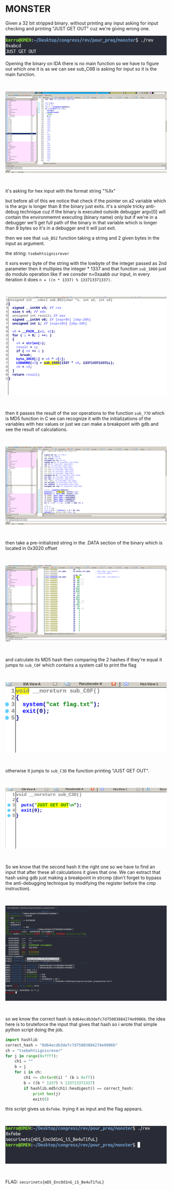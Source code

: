 # MONSTER

Given a 32 bit stripped binary. without printing any input asking for input checking and printing "JUST GET OUT" cuz we're giving wrong one.

![img1](input.png)

Opening the binary on IDA there is no main function so we have to figure out which one it is as we can see sub_C6B is asking for input so it is the main function.

<br>

![img2](main.png)

<br>

it's asking for hex input with the format string "%llx"

but before all of this we notice that check if the pointer on a2 variable which is the argv is longer than 8 the binary just exits. 
it's a simple tricky anti-debug technique cuz if the binary is executed outside debugger argv[0]  will contain the environmemnt executing (binary name) only but if we're in a debugger we'll get full path of the binary in that variable which is longer than 8 bytes so it's in a debugger and it will just exit.


then we see that `sub_B52` function taking a string and 2 given bytes in the input as argument.

the string: `tsebehtsignisrever`

it xors every byte of the string with the lowbyte of the integer passed as 2nd parameter then it multipies the integer * 1337 and that function `sub_1080` just do modulo operation like if we consder n=0xaabb our input, in every iteration it does `n = ((n * 1337) % 133713371337)`.

<br>


![img3](xor.png)


<br>


then it passes the result of the xor operations to the function `sub_77D` which is MD5 function in C we can recognize it with the initializations of the variables with hex values or just we can make a breakpoint with gdb and see the result of calculations.


<br>

![img4](md5.png)

<br>

then take a pre-initialized string in the .DATA section of the binary which is located in 0x3020 offset 

<br>

![img5](dat.png)


<br>

and calculate its MD5 hash then comparing the 2 hashes if they're equal it jumps to `sub_C0F` which contains a system call to print the flag


<br>

![img6](cat.png)

<br>


otherwise it jumps to `sub_C3D` the function printing "JUST GET OUT".


<br>

![img7](go.png)

<br>


So we know that the second hash it the right one so we have to find an input that after these all calculations it gives  that one.
We can extract that hash using gdb just making a breakpoint in strcmp (don't forget to bypass the anti-debugging technique by modifying the register before the cmp instruction).

<br>

![img8](strcmp.png)


<br>

so we know the correct hash is `0d64ecdb3defc7d75003884274e9906b`.
the idea here is to bruteforce the input that gives that hash so i wrote that simple python script doing the job.
```python
import hashlib
correct_hash = "0d64ecdb3defc7d75003884274e9906b"
ch = "tsebehtsignisrever"
for j in range(0xffff):
	ch1 = ""
	b = j
	for i in ch:
		ch1 += chr(ord(i) ^ (b & 0xff))
		b = ((b * 1337) % 133713371337)
		if hashlib.md5(ch1).hexdigest() == correct_hash:
			print hex(j)
			exit(0)
```
this script gives us `0xfebe`. trying it as input and the flag appears.

<br>

![img9](flag.png)

<br>

FLAG: `securinets{mD5_EncOd1nG_iS_Be4uT1fuL}`
